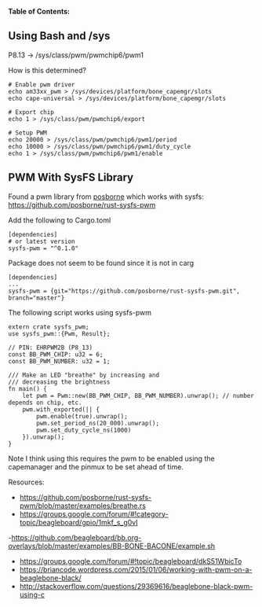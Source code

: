 **Table of Contents:**
<!-- TOC -->
<!-- /TOC -->


## Using Bash and /sys

P8.13 -> /sys/class/pwm/pwmchip6/pwm1

How is this determined?

```
# Enable pwm driver
echo am33xx_pwm > /sys/devices/platform/bone_capemgr/slots
echo cape-universal > /sys/devices/platform/bone_capemgr/slots

# Export chip
echo 1 > /sys/class/pwm/pwmchip6/export

# Setup PWM
echo 20000 > /sys/class/pwm/pwmchip6/pwm1/period
echo 10000 > /sys/class/pwm/pwmchip6/pwm1/duty_cycle
echo 1 > /sys/class/pwm/pwmchip6/pwm1/enable
```


## PWM With SysFS Library

Found a pwm library from [posborne](https://github.com/posborne) which works
with sysfs: https://github.com/posborne/rust-sysfs-pwm

Add the following to Cargo.toml
```
[dependencies]
# or latest version
sysfs-pwm = "^0.1.0"
```

Package does not seem to be found since it is not in carg

```
[dependencies]
...
sysfs-pwm = {git="https://github.com/posborne/rust-sysfs-pwm.git", branch="master"}
```

The following script works using sysfs-pwm

```
extern crate sysfs_pwm;
use sysfs_pwm::{Pwm, Result};

// PIN: EHRPWM2B (P8_13)
const BB_PWM_CHIP: u32 = 6;
const BB_PWM_NUMBER: u32 = 1;

/// Make an LED "breathe" by increasing and
/// decreasing the brightness
fn main() {
    let pwm = Pwm::new(BB_PWM_CHIP, BB_PWM_NUMBER).unwrap(); // number depends on chip, etc.
    pwm.with_exported(|| {
        pwm.enable(true).unwrap();
        pwm.set_period_ns(20_000).unwrap();
        pwm.set_duty_cycle_ns(1000)
    }).unwrap();
}
```

Note I think using this requires the pwm to be enabled using the capemanager and the pinmux to be set ahead of time.


Resources:
- https://github.com/posborne/rust-sysfs-pwm/blob/master/examples/breathe.rs
- https://groups.google.com/forum/#!category-topic/beagleboard/gpio/1mkf_s_g0vI

-https://github.com/beagleboard/bb.org-overlays/blob/master/examples/BB-BONE-BACONE/example.sh
- https://groups.google.com/forum/#!topic/beagleboard/dkS51WbicTo
- https://briancode.wordpress.com/2015/01/06/working-with-pwm-on-a-beaglebone-black/
- http://stackoverflow.com/questions/29369616/beaglebone-black-pwm-using-c
